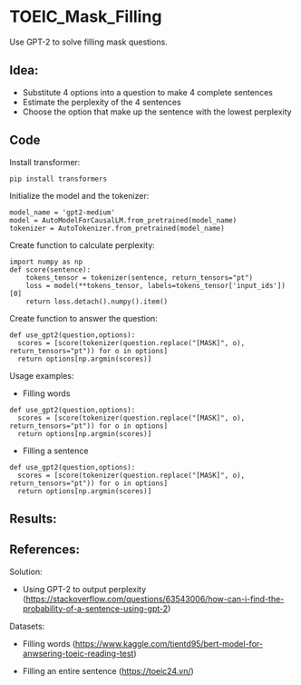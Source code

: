 # TOEIC_Mask_Filling
Use GPT-2 to solve filling mask questions.

## Idea:
- Substitute 4 options into a question to make 4 complete sentences
- Estimate the perplexity of the 4 sentences 
- Choose the option that make up the sentence with the lowest perplexity

## Code

Install transformer:
```
pip install transformers
```

Initialize the model and the tokenizer:

```
model_name = 'gpt2-medium'
model = AutoModelForCausalLM.from_pretrained(model_name)
tokenizer = AutoTokenizer.from_pretrained(model_name)
```

Create function to calculate perplexity:

```
import numpy as np
def score(sentence):
    tokens_tensor = tokenizer(sentence, return_tensors="pt")
    loss = model(**tokens_tensor, labels=tokens_tensor['input_ids'])[0]
    return loss.detach().numpy().item()
```

Create function to answer the question:

```
def use_gpt2(question,options):
  scores = [score(tokenizer(question.replace("[MASK]", o), return_tensors="pt")) for o in options]
  return options[np.argmin(scores)]
```

Usage examples:

- Filling words

```
def use_gpt2(question,options):
  scores = [score(tokenizer(question.replace("[MASK]", o), return_tensors="pt")) for o in options]
  return options[np.argmin(scores)]
```

- Filling a sentence

```
def use_gpt2(question,options):
  scores = [score(tokenizer(question.replace("[MASK]", o), return_tensors="pt")) for o in options]
  return options[np.argmin(scores)]
```

## Results:



## References:

Solution:

- Using GPT-2 to output perplexity (https://stackoverflow.com/questions/63543006/how-can-i-find-the-probability-of-a-sentence-using-gpt-2)


Datasets:

- Filling words (https://www.kaggle.com/tientd95/bert-model-for-anwsering-toeic-reading-test) 

- Filling an entire sentence (https://toeic24.vn/)
